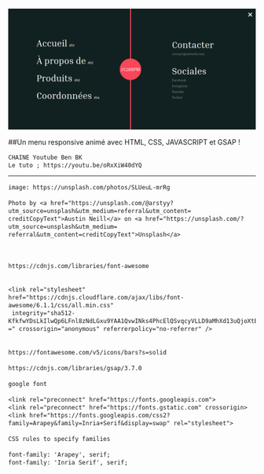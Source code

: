 [![img contact](./img/readme.PNG)](https://franckdun.github.io/Menu_responsive_002/)
	 

##Un menu responsive animé avec HTML, CSS, JAVASCRIPT et GSAP ! 
		
	CHAINE Youtube Ben BK
	Le tuto ; https://youtu.be/oRxXiW40dYQ

---------------------------------------------------------------------------------------------------------------

	image: https://unsplash.com/photos/SLUeuL-mrRg

	Photo by <a href="https://unsplash.com/@arstyy?utm_source=unsplash&utm_medium=referral&utm_content=
	creditCopyText">Austin Neill</a> on <a href="https://unsplash.com/?utm_source=unsplash&utm_medium=
	referral&utm_content=creditCopyText">Unsplash</a>
  


	https://cdnjs.com/libraries/font-awesome


	<link rel="stylesheet" href="https://cdnjs.cloudflare.com/ajax/libs/font-awesome/6.1.1/css/all.min.css"
	 integrity="sha512-KfkfwYDsLkIlwQp6LFnl8zNdLGxu9YAA1QvwINks4PhcElQSvqcyVLLD9aMhXd13uQjoXtEKNosOWaZqXgel0g=
	=" crossorigin="anonymous" referrerpolicy="no-referrer" />


	https://fontawesome.com/v5/icons/bars?s=solid

	https://cdnjs.com/libraries/gsap/3.7.0

	google font

	<link rel="preconnect" href="https://fonts.googleapis.com">
	<link rel="preconnect" href="https://fonts.gstatic.com" crossorigin>
	<link href="https://fonts.googleapis.com/css2?family=Arapey&family=Inria+Serif&display=swap" rel="stylesheet">

	CSS rules to specify families

	font-family: 'Arapey', serif;
	font-family: 'Inria Serif', serif;
